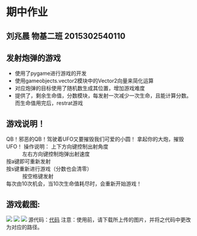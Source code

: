 # 期中作业
## 刘兆晨 物基二班 2015302540110
## 发射炮弹的游戏
- 使用了pygame进行游戏的开发
- 使用gameobjects.vector2模块中的Vector2向量来简化运算  
- 对应炮弹的目标使用了随机数生成其位置，增加游戏难度  
- 提供了，剩余生命值，分数模块，每发射一次减少一次生命，且能计算分数。而生命值用完后，restrat游戏
## 游戏说明！
QB！邪恶的QB！驾驶着UFO又要摧毁我们可爱的小圆！
拿起你的大炮，摧毁UFO！
操作说明：   上下方向键控制出射角度  
            左右方向键控制炮弹出射速度  
            按a键即可重新发射  
            按s键重新进行游戏（分数也会清零）  
            按空格键发射  
            每次由10次机会，当10次生命值耗尽时，会重新开始游戏！
## 游戏截图:
![](https://github.com/liuzhaochen/compuational_physics_N2015302540110/blob/master/Midterm/3.png)
![](https://github.com/liuzhaochen/compuational_physics_N2015302540110/blob/master/Midterm/1.png)
![](https://github.com/liuzhaochen/compuational_physics_N2015302540110/blob/master/Midterm/2.png)
源代码：[代码](https://raw.githubusercontent.com/liuzhaochen/compuational_physics_N2015302540110/master/Midterm/Game.py)
注意：使用前，请下载所上传的图片，并将之代码中更改为对应的路径。
